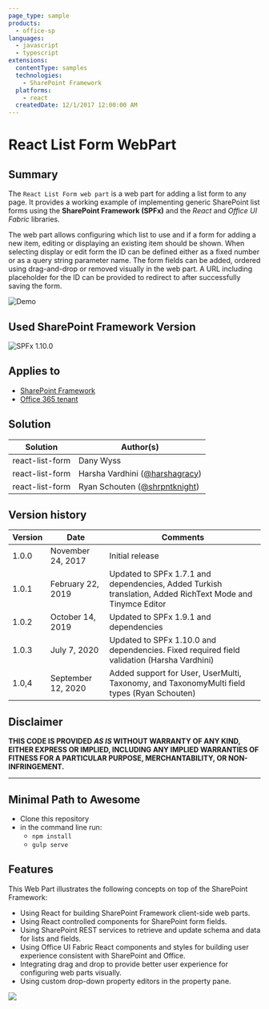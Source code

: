 ```yaml
---
page_type: sample
products:
  - office-sp
languages:
  - javascript
  - typescript
extensions:
  contentType: samples
  technologies:
    - SharePoint Framework
  platforms:
    - react
  createdDate: 12/1/2017 12:00:00 AM
---
```


# React List Form WebPart

## Summary

The `React List Form web part` is a web part for adding a list form to any page. It provides a working example of implementing generic SharePoint list forms using the **SharePoint Framework (SPFx)** and the _React_ and _Office UI Fabric_ libraries.

The web part allows configuring which list to use and if a form for adding a new item, editing or displaying an existing item should be shown. When selecting display or edit form the ID can be defined either as a fixed number or as a query string parameter name. The form fields can be added, ordered using drag-and-drop or removed visually in the web part. A URL including placeholder for the ID can be provided to redirect to after successfully saving the form.

![Demo](./assets/React-ListForm-Overview.gif)

## Used SharePoint Framework Version

![SPFx 1.10.0](https://img.shields.io/badge/version-1.10.0-green.svg)

## Applies to

- [SharePoint Framework](https://docs.microsoft.com/sharepoint/dev/spfx/sharepoint-framework-overview)
- [Office 365 tenant](https://docs.microsoft.com/sharepoint/dev/spfx/set-up-your-development-environment)

## Solution

| Solution        | Author(s)                                                         |
| --------------- | ----------------------------------------------------------------- |
| react-list-form | Dany Wyss                                                         |
| react-list-form | Harsha Vardhini ([@harshagracy](https://twitter.com/harshagracy)) |
| react-list-form | Ryan Schouten ([@shrpntknight](https://twitter.com/shrpntknight)) |

## Version history

| Version | Date              | Comments                                                                                                  |
| ------- | ----------------- | --------------------------------------------------------------------------------------------------------- |
| 1.0.0   | November 24, 2017 | Initial release                                                                                           |
| 1.0.1   | February 22, 2019 | Updated to SPFx 1.7.1 and dependencies, Added Turkish translation, Added RichText Mode and Tinymce Editor |
| 1.0.2   | October 14, 2019  | Updated to SPFx 1.9.1 and dependencies                                                                    |
| 1.0.3   | July 7, 2020      | Updated to SPFx 1.10.0 and dependencies. Fixed required field validation (Harsha Vardhini)                |
| 1.0,4   | September 12, 2020| Added support for User, UserMulti, Taxonomy, and TaxonomyMulti field types (Ryan Schouten)                |

## Disclaimer

**THIS CODE IS PROVIDED _AS IS_ WITHOUT WARRANTY OF ANY KIND, EITHER EXPRESS OR IMPLIED, INCLUDING ANY IMPLIED WARRANTIES OF FITNESS FOR A PARTICULAR PURPOSE, MERCHANTABILITY, OR NON-INFRINGEMENT.**

---

## Minimal Path to Awesome

- Clone this repository
- in the command line run:
  - `npm install`
  - `gulp serve`

## Features

This Web Part illustrates the following concepts on top of the SharePoint Framework:

- Using React for building SharePoint Framework client-side web parts.
- Using React controlled components for SharePoint form fields.
- Using SharePoint REST services to retrieve and update schema and data for lists and fields.
- Using Office UI Fabric React components and styles for building user experience consistent with SharePoint and Office.
- Integrating drag and drop to provide better user experience for configuring web parts visually.
- Using custom drop-down property editors in the property pane.

<img src="https://telemetry.sharepointpnp.com/sp-dev-fx-webparts/samples/react-list-form" />
